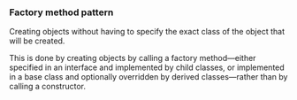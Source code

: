 ### Factory method pattern

 Creating objects without having to specify the exact class of the object that will be created. 
 
 This is done by creating objects by calling a factory method—either specified in an interface and implemented by child classes, or implemented in a base class and optionally overridden by derived classes—rather than by calling a constructor.